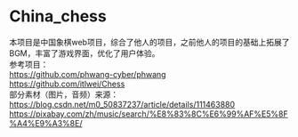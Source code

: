 # China_chess  
本项目是中国象棋web项目，综合了他人的项目，之前他人的项目的基础上拓展了BGM，丰富了游戏界面，优化了用户体验。  
参考项目：  
https://github.com/phwang-cyber/phwang  
https://github.com/itlwei/Chess  
部分素材（图片，音频）来源：  
https://blog.csdn.net/m0_50837237/article/details/111463880  
https://pixabay.com/zh/music/search/%E8%83%8C%E6%99%AF%E5%8F%A4%E9%A3%8E/  
